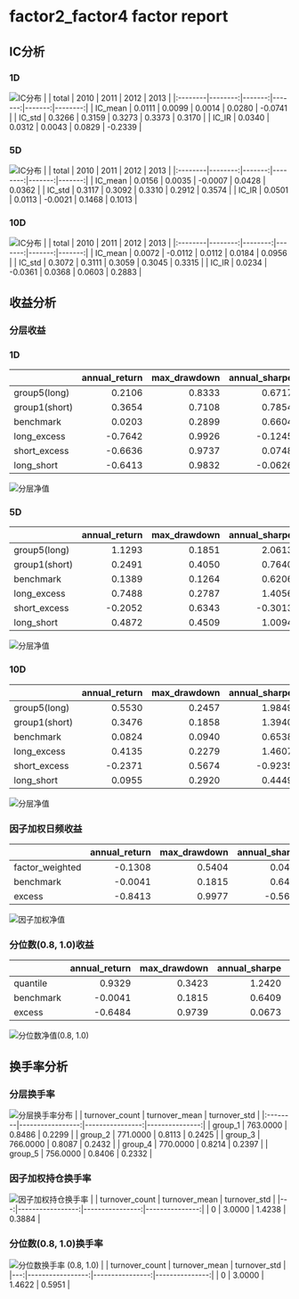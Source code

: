 # factor2_factor4 factor report
## IC分析
### 1D
![IC分布](IC/factor2_factor4_1D.png)
|         |   total |   2010 |   2011 |   2012 |    2013 |
|:--------|--------:|-------:|-------:|-------:|--------:|
| IC_mean |  0.0111 | 0.0099 | 0.0014 | 0.0280 | -0.0741 |
| IC_std  |  0.3266 | 0.3159 | 0.3273 | 0.3373 |  0.3170 |
| IC_IR   |  0.0340 | 0.0312 | 0.0043 | 0.0829 | -0.2339 |

### 5D
![IC分布](IC/factor2_factor4_5D.png)
|         |   total |   2010 |    2011 |   2012 |   2013 |
|:--------|--------:|-------:|--------:|-------:|-------:|
| IC_mean |  0.0156 | 0.0035 | -0.0007 | 0.0428 | 0.0362 |
| IC_std  |  0.3117 | 0.3092 |  0.3310 | 0.2912 | 0.3574 |
| IC_IR   |  0.0501 | 0.0113 | -0.0021 | 0.1468 | 0.1013 |

### 10D
![IC分布](IC/factor2_factor4_10D.png)
|         |   total |    2010 |   2011 |   2012 |   2013 |
|:--------|--------:|--------:|-------:|-------:|-------:|
| IC_mean |  0.0072 | -0.0112 | 0.0112 | 0.0184 | 0.0956 |
| IC_std  |  0.3072 |  0.3111 | 0.3059 | 0.3045 | 0.3315 |
| IC_IR   |  0.0234 | -0.0361 | 0.0368 | 0.0603 | 0.2883 |

## 收益分析
### 分层收益
### 1D
|               |   annual_return |   max_drawdown |   annual_sharpe |   annual_calmar |   win_rate |   avg_win_return |   avg_loss_return |   profit_loss_ratio |   annual_volatility |   annual_downside_deviation |   annual_sortino |
|:--------------|----------------:|---------------:|----------------:|----------------:|-----------:|-----------------:|------------------:|--------------------:|--------------------:|----------------------------:|-----------------:|
| group5(long)  |          0.2106 |         0.8333 |          0.6717 |          4.0112 |     0.5019 |           0.0436 |           -0.0387 |              1.1271 |              0.9814 |                      0.6247 |           1.0553 |
| group1(short) |          0.3654 |         0.7108 |          0.7854 |          8.1605 |     0.4867 |           0.0460 |           -0.0379 |              1.2143 |              0.9449 |                      0.5210 |           1.4245 |
| benchmark     |          0.0203 |         0.2899 |          0.6604 |          1.1093 |     0.4930 |           0.0708 |           -0.0622 |              1.1392 |              1.2968 |                      0.7104 |           1.2055 |
| long_excess   |         -0.7642 |         0.9926 |         -0.1245 |        -12.2213 |     0.4766 |           0.0807 |           -0.0750 |              1.0765 |              1.5847 |                      0.9149 |          -0.2156 |
| short_excess  |         -0.6636 |         0.9737 |          0.0748 |        -10.8185 |     0.4968 |           0.0772 |           -0.0753 |              1.0249 |              1.5297 |                      0.9792 |           0.1168 |
| long_short    |         -0.6413 |         0.9832 |         -0.0626 |        -10.3532 |     0.5158 |           0.0561 |           -0.0604 |              0.9280 |              1.3249 |                      1.0358 |          -0.0800 |

![分层净值](net_value/factor2_factor4_1D.png)
### 5D
|               |   annual_return |   max_drawdown |   annual_sharpe |   annual_calmar |   win_rate |   avg_win_return |   avg_loss_return |   profit_loss_ratio |   annual_volatility |   annual_downside_deviation |   annual_sortino |
|:--------------|----------------:|---------------:|----------------:|----------------:|-----------:|-----------------:|------------------:|--------------------:|--------------------:|----------------------------:|-----------------:|
| group5(long)  |          1.1293 |         0.1851 |          2.0613 |         96.8337 |     0.5389 |           0.0209 |           -0.0173 |              1.2135 |              0.4067 |                      0.2099 |           3.9946 |
| group1(short) |          0.2491 |         0.4050 |          0.7640 |          9.7642 |     0.4994 |           0.0199 |           -0.0175 |              1.1379 |              0.3901 |                      0.2280 |           1.3074 |
| benchmark     |          0.1389 |         0.1264 |          0.6206 |         17.4538 |     0.4879 |           0.0145 |           -0.0125 |              1.1570 |              0.2667 |                      0.1409 |           1.1748 |
| long_excess   |          0.7488 |         0.2787 |          1.4056 |         42.6533 |     0.5159 |           0.0255 |           -0.0216 |              1.1775 |              0.4787 |                      0.2535 |           2.6541 |
| short_excess  |         -0.2052 |         0.6343 |         -0.3013 |         -5.1349 |     0.4968 |           0.0216 |           -0.0224 |              0.9655 |              0.4400 |                      0.2774 |          -0.4777 |
| long_short    |          0.4872 |         0.4509 |          1.0094 |         17.1553 |     0.5274 |           0.0268 |           -0.0254 |              1.0563 |              0.5353 |                      0.3331 |           1.6219 |

![分层净值](net_value/factor2_factor4_5D.png)
### 10D
|               |   annual_return |   max_drawdown |   annual_sharpe |   annual_calmar |   win_rate |   avg_win_return |   avg_loss_return |   profit_loss_ratio |   annual_volatility |   annual_downside_deviation |   annual_sortino |
|:--------------|----------------:|---------------:|----------------:|----------------:|-----------:|-----------------:|------------------:|--------------------:|--------------------:|----------------------------:|-----------------:|
| group5(long)  |          0.5530 |         0.2457 |          1.9849 |         35.7359 |     0.5282 |           0.0125 |           -0.0100 |              1.2445 |              0.2359 |                      0.1257 |           3.7254 |
| group1(short) |          0.3476 |         0.1858 |          1.3940 |         29.6958 |     0.5103 |           0.0121 |           -0.0100 |              1.2132 |              0.2336 |                      0.1289 |           2.5250 |
| benchmark     |          0.0824 |         0.0940 |          0.6538 |         13.9123 |     0.4987 |           0.0074 |           -0.0066 |              1.1112 |              0.1350 |                      0.0720 |           1.2255 |
| long_excess   |          0.4135 |         0.2279 |          1.4607 |         28.7933 |     0.5115 |           0.0139 |           -0.0115 |              1.2110 |              0.2601 |                      0.1444 |           2.6314 |
| short_excess  |         -0.2371 |         0.5674 |         -0.9235 |         -6.6320 |     0.4974 |           0.0118 |           -0.0135 |              0.8702 |              0.2570 |                      0.1762 |          -1.3467 |
| long_short    |          0.0955 |         0.2920 |          0.4449 |          5.1920 |     0.5179 |           0.0153 |           -0.0153 |              1.0020 |              0.3205 |                      0.2132 |           0.6688 |

![分层净值](net_value/factor2_factor4_10D.png)
### 因子加权日频收益
|                 |   annual_return |   max_drawdown |   annual_sharpe |   annual_calmar |   win_rate |   avg_win_return |   avg_loss_return |   profit_loss_ratio |   annual_volatility |   annual_downside_deviation |   annual_sortino |
|:----------------|----------------:|---------------:|----------------:|----------------:|-----------:|-----------------:|------------------:|--------------------:|--------------------:|----------------------------:|-----------------:|
| factor_weighted |         -0.1308 |         0.5404 |          0.0467 |         -3.8423 |     0.5303 |           0.0247 |           -0.0276 |              0.8936 |              0.5675 |                      0.5054 |           0.0524 |
| benchmark       |         -0.0041 |         0.1815 |          0.6409 |         -0.3591 |     0.4944 |           0.0704 |           -0.0623 |              1.1297 |              1.2946 |                      0.7106 |           1.1677 |
| excess          |         -0.8413 |         0.9977 |         -0.5657 |        -13.3861 |     0.5069 |           0.0673 |           -0.0756 |              0.8897 |              1.4199 |                      0.8999 |          -0.8925 |

![因子加权净值](net_value/factor2_factor4_factor_weighted.png)
### 分位数(0.8, 1.0)收益
|           |   annual_return |   max_drawdown |   annual_sharpe |   annual_calmar |   win_rate |   avg_win_return |   avg_loss_return |   profit_loss_ratio |   annual_volatility |   annual_downside_deviation |   annual_sortino |
|:----------|----------------:|---------------:|----------------:|----------------:|-----------:|-----------------:|------------------:|--------------------:|--------------------:|----------------------------:|-----------------:|
| quantile  |          0.9329 |         0.3423 |          1.2420 |         43.2583 |     0.5234 |           0.0362 |           -0.0312 |              1.1596 |              0.7491 |                      0.4473 |           2.0802 |
| benchmark |         -0.0041 |         0.1815 |          0.6409 |         -0.3591 |     0.4944 |           0.0704 |           -0.0623 |              1.1297 |              1.2946 |                      0.7106 |           1.1677 |
| excess    |         -0.6484 |         0.9739 |          0.0673 |        -10.5688 |     0.5031 |           0.0755 |           -0.0757 |              0.9982 |              1.5137 |                      0.8930 |           0.1141 |

![分位数净值(0.8, 1.0)](net_value/factor2_factor4_quantile.png)
## 换手率分析
### 分层换手率
![分层换手率分布](turnover/factor2_factor4_group.png)
|         |   turnover_count |   turnover_mean |   turnover_std |
|:--------|-----------------:|----------------:|---------------:|
| group_1 |         763.0000 |          0.8486 |         0.2299 |
| group_2 |         771.0000 |          0.8113 |         0.2425 |
| group_3 |         766.0000 |          0.8087 |         0.2432 |
| group_4 |         770.0000 |          0.8214 |         0.2397 |
| group_5 |         756.0000 |          0.8406 |         0.2332 |

### 因子加权持仓换手率
![因子加权持仓换手率](turnover/factor2_factor4_factor_weighted.png)
|    |   turnover_count |   turnover_mean |   turnover_std |
|---:|-----------------:|----------------:|---------------:|
|  0 |           3.0000 |          1.4238 |         0.3884 |

### 分位数(0.8, 1.0)换手率
![分位数换手率 (0.8, 1.0)](turnover/factor2_factor4_quantile.png)
|    |   turnover_count |   turnover_mean |   turnover_std |
|---:|-----------------:|----------------:|---------------:|
|  0 |           3.0000 |          1.4622 |         0.5951 |

